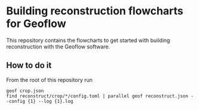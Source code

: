 # Building reconstruction flowcharts for Geoflow
This repository contains the flowcharts to get started with building reconstruction with the Geoflow software.

## How to do it
From the root of this repository run

```
geof crop.json
find reconstruct/crop/*/config.toml | parallel geof reconstruct.json --config {1} --log {1}.log
